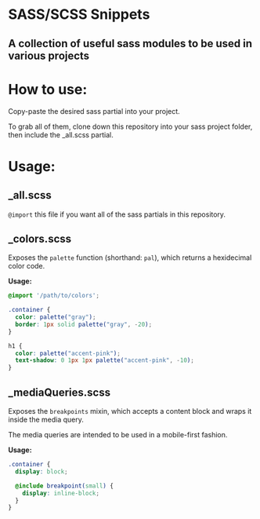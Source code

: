 # SASS/SCSS Snippets

## A collection of useful sass modules to be used in various projects

# How to use:

Copy-paste the desired sass partial into your project.

To grab all of them, clone down this repository into your sass project folder, then include the _all.scss partial.

# Usage:

## _all.scss

`@import` this file if you want all of the sass partials in this repository.

## _colors.scss

Exposes the `palette` function (shorthand: `pal`), which returns a hexidecimal color code.

**Usage:**

```scss
@import '/path/to/colors';

.container {
  color: palette("gray");
  border: 1px solid palette("gray", -20);
}

h1 {
  color: palette("accent-pink");
  text-shadow: 0 1px 1px palette("accent-pink", -10);
}
```

## _mediaQueries.scss

Exposes the `breakpoints` mixin, which accepts a content block and wraps it inside the media query.

The media queries are intended to be used in a mobile-first fashion.

**Usage:**

```scss
.container {
  display: block;

  @include breakpoint(small) {
    display: inline-block;
  }
}
```